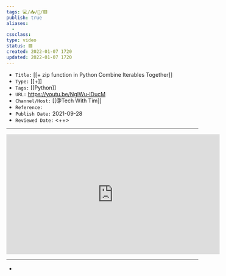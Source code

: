 ```yaml
---
tags: 💻️/📥️/🎥️/🟥️
publish: true
aliases:
  - 
cssclass: 
type: video
status: 🟥️
created: 2022-01-07 1720
updated: 2022-01-07 1720
---
```


- `Title:` [[+ zip function in Python Combine Iterables Together]]
- `Type:` [[+]]
- `Tags:` [[Python]]
- `URL:` <https://youtu.be/NgIWu-lDucM>
- `Channel/Host:` [[@Tech With Tim]]
- `Reference:` 
- `Publish Date:` 2021-09-28
- `Reviewed Date:` <++>

---

<center><iframe width="560" height="315" src="https://www.youtube.com/embed/NgIWu-lDucM" frameborder="0" allow="accelerometer; autoplay; encrypted-media; gyroscope; picture-in-picture" allowfullscreen></iframe></center>

---

- 
